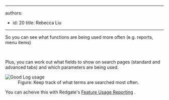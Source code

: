 

---
authors:
  - id: 20
    title: Rebecca Liu
---




<span class='intro'> <p>So you can see what functions are being used more often (e.g. reports, menu items)</p> </span>

​<div>Plus, you can work out what fields to show on search pages (standard and advanced tabs) and which parameters are being used.</div>
<dl class="image"><dt><img alt="Good Log usage" src="http&#58;//www.ssw.com.au/ssw/Standards/Rules/Images/GoodLogUsage.png" /></dt>
<dd>Figure&#58; Keep track of what terms are searched most often.</dd></dl>
<div>You can acheive this with Redgate's <a href="http&#58;//www.red-gate.com/products/dotnet-development/smartassembly/features/">Feature Usage Reporting</a> <img title="You are now leaving SSW" src="http&#58;//www.ssw.com.au/ssw/images/external.gif" alt="" />.</div>



